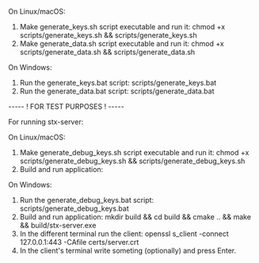 On Linux/macOS: 
1. Make generate_keys.sh script executable and run it: 
chmod +x scripts/generate_keys.sh && scripts/generate_keys.sh
2. Make generate_data.sh script executable and run it: 
chmod +x scripts/generate_data.sh && scripts/generate_data.sh

On Windows: 
1. Run the generate_keys.bat script:
scripts/generate_keys.bat
2. Run the generate_data.bat script:
scripts/generate_data.bat

----- ! FOR TEST PURPOSES ! -----

For running stx-server:

On Linux/macOS: 
1. Make generate_debug_keys.sh script executable and run it: 
chmod +x scripts/generate_debug_keys.sh && scripts/generate_debug_keys.sh
2. Build and run application:

On Windows: 
1. Run the generate_debug_keys.bat script:
scripts/generate_debug_keys.bat
2. Build and run application:
mkdir build && cd build && cmake .. && make && build/stx-server.exe
3. In the different terminal run the client:
openssl s_client -connect 127.0.0.1:443 -CAfile certs/server.crt
4. In the client's terminal write someting (optionally) and press Enter. 